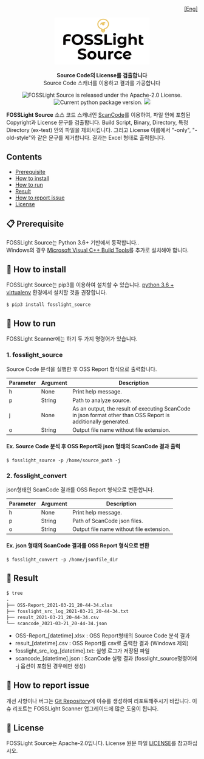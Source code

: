<p align='right'>
  <a href="https://github.com/fosslight/fosslight_source/blob/main/README.md">
    [Eng]
 </a>
</p>
<p align="center">
  <a href="https://github.com/fosslight/fosslight_source">
    <img alt="fosslight" src="img/fosslight_source.png">
  </a>
</p>
<p align="center">
  <strong>Source Code의 License를 검출합니다</strong><br>
  Source Code 스캐너를 이용하고 결과를 가공합니다
</p>

<p align="center">
    <img src="https://img.shields.io/pypi/l/fosslight_source" alt="FOSSLight Source is released under the Apache-2.0 License." />
    <img src="https://img.shields.io/pypi/v/fosslight_source" alt="Current python package version." />
    <img src="https://img.shields.io/pypi/pyversions/fosslight_source" />
</p>

**FOSSLight Source** 소스 코드 스캐너인 [ScanCode][sc]를 이용하여, 파일 안에 포함된 Copyright과 License 문구를 검출합니다. Build Script, Binary, Directory, 특정 Directory (ex-test) 안의 파일을 제외시킵니다. 그리고 License 이름에서 "-only", "-old-style"와 같은 문구를 제거합니다. 결과는 Excel 형태로 출력됩니다.

[sc]: https://github.com/nexB/scancode-toolkit

## Contents

- [Prerequisite](#-prerequisite)
- [How to install](#-how-to-install)
- [How to run](#-how-to-run)
- [Result](#-result)
- [How to report issue](#-how-to-report-issue)
- [License](#-license)


## 📋 Prerequisite

FOSSLight Source는 Python 3.6+ 기반에서 동작합니다..    
Windows의 경우 [Microsoft Visual C++ Build Tools][ms_build]를 추가로 설치해야 합니다.

[ms_build]: https://visualstudio.microsoft.com/vs/older-downloads/

## 🎉 How to install

FOSSLight Source는 pip3를 이용하여 설치할 수 있습니다. [python 3.6 + virtualenv](Guide_virtualenv_Kor.md) 환경에서 설치할 것을 권장합니다.

```
$ pip3 install fosslight_source
```

## 🚀 How to run

FOSSLight Scanner에는 하기 두 가지 명령어가 있습니다. 

### 1. fosslight_source     
Source Code 분석을 실행한 후 OSS Report 형식으로 출력합니다.

| Parameter  | Argument | Description |
| ------------- | ------------- | ------------- |
| h | None | Print help message. | 
| p | String | Path to analyze source. | 
| j | None | As an output, the result of executing ScanCode in json format other than OSS Report is additionally generated. | 
| o | String | Output file name without file extension. | 

#### Ex. Source Code 분석 후 OSS Report와 json 형태의 ScanCode 결과 출력
```
$ fosslight_source -p /home/source_path -j
```
### 2. fosslight_convert     
json형태인 ScanCode 결과를 OSS Report 형식으로 변환합니다.

| Parameter  | Argument | Description |
| ------------- | ------------- | ------------- |
| h | None | Print help message. | 
| p | String | Path of ScanCode json files. | 
| o | String | Output file name without file extension. | 

#### Ex. json 형태의 ScanCode 결과를 OSS Report 형식으로 변환
```
$ fosslight_convert -p /home/jsonfile_dir
```

## 📁 Result

```
$ tree
.
├── OSS-Report_2021-03-21_20-44-34.xlsx
├── fosslight_src_log_2021-03-21_20-44-34.txt
├── result_2021-03-21_20-44-34.csv
└── scancode_2021-03-21_20-44-34.json

```
- OSS-Report_[datetime].xlsx : OSS Report형태의 Source Code 분석 결과
- result_[datetime].csv : OSS Report를 csv로 출력한 결과 (Windows 제외)
- fosslight_src_log_[datetime].txt: 실행 로그가 저장된 파일
- scancode_[datetime].json : ScanCode 실행 결과 (fosslight_source명령어에 -j 옵션이 포함된 경우에만 생성)


## 👏 How to report issue

개선 사항이나 버그는 [Git Repository][repo]에 이슈를 생성하여 리포트해주시기 바랍니다. 이슈 리포트는 FOSSLight Scanner 업그레이드에 많은 도움이 됩니다.

[repo]: https://github.com/fosslight/fosslight_source/issues

## 📄 License

FOSSLight Source는 Apache-2.0입니다. License 원문 파일 [LICENSE][l]를 참고하십시오.

[l]: https://github.com/fosslight/fosslight_source/blob/main/LICENSE
